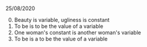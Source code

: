 # 

25/08/2020

0. Beauty is variable, ugliness is constant 
1. To be is to be the value of a variable 
2. One woman's constant is another woman's variable 
3. To be is a to be the value of a variable
